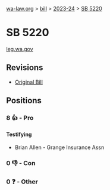 [wa-law.org](/) > [bill](/bill/) > [2023-24](/bill/2023-24/) > [SB 5220](/bill/2023-24/sb/5220/)

# SB 5220
[leg.wa.gov](https://app.leg.wa.gov/billsummary?BillNumber=5220&Year=2023&Initiative=false)

## Revisions
* [Original Bill](1/)

## Positions
### 8 👍 - Pro
#### Testifying
* Brian Allen - Grange Insurance Assn

### 0 👎 - Con

### 0 ❓ - Other
